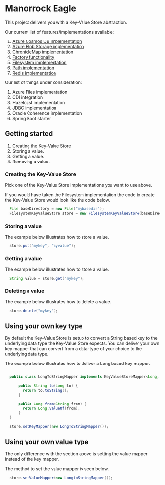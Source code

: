 # Manorrock Eagle

This project delivers you with a Key-Value Store abstraction.

Our current list of features/implementations available:

1. [Azure Cosmos DB implementation](azure/cosmosdb/README.md)
1. [Azure Blob Storage implementation](azure/blob/README.md)
1. [ChronicleMap implementation](chroniclemap/README.md)
1. [Factory functionality](factory/README.md)
1. [Filesystem implementation](filesystem/README.md)
1. [Path implementation](path/README.md)
1. [Redis implementation](redis/README.md)

Our list of things under consideration:

1. Azure Files implementation
1. CDI integration
1. Hazelcast implementation
1. JDBC implementation
1. Oracle Coherence implementation
1. Spring Boot starter

## Getting started

1. Creating the Key-Value Store
2. Storing a value.
3. Getting a value.
4. Removing a value.

### Creating the Key-Value Store

Pick one of the Key-Value Store implementations you want to use above. 

If you would have taken the Filesystem implementation the code to create the
Key-Value Store would look like the code below.

```java
  File baseDirectory = new File("mybasedir");
  FilesystemKeyValueStore store = new FilesystemKeyValueStore(baseDirectory);
```

### Storing a value

The example below illustrates how to store a value.

```java
  store.put("mykey", "myvalue");
```

### Getting a value

The example below illustrates how to store a value.

```java
  String value = store.get("mykey");
```

### Deleting a value

The example below illustrates how to delete a value.

```java
  store.delete("mykey");
```

## Using your own key type

By default the Key-Value Store is setup to convert a String based key to the
underlying data type the Key-Value Store expects. You can deliver your own key
mapper that can convert from a data-type of your choice to the underlying data
type.

The example below illustrates how to deliver a Long based key mapper.

```java

  public class LongToStringMapper implements KeyValueStoreMapper<Long, String> {

      public String to(Long to) {
        return to.toString();
      }

      public Long from(String from) {
        return Long.valueOf(from);
      }
  }

  store.setKeyMapper(new LongToStringMapper());

```

## Using your own value type

The only difference with the section above is setting the value mapper instead
of the key mapper.

The method to set the value mapper is seen below.

```java
  store.setValueMapper(new LongtoStringMapper());
```
